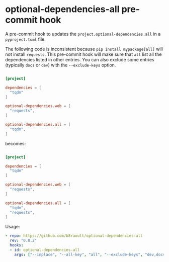 # optional-dependencies-all pre-commit hook

A pre-commit hook to updates the `project.optional-dependencies.all` in a `pyproject.toml` file.

The following code is inconsistent because `pip install mypackage[all]` will not install `requests`.
This pre-commit hook will make sure that `all` list all the dependencies listed in other entries.
You can also exclude some entries (typically `docs` or `dev`) with the `--exclude-keys` option.

```toml

[project]

dependencies = [
  "tqdm"
]

optional-dependencies.web = [
  "requests",
]

optional-dependencies.all = [
  "tqdm",
]
```

becomes:

```toml

[project]

dependencies = [
  "tqdm"
]

optional-dependencies.web = [
  "requests",
]

optional-dependencies.all = [
  "tqdm",
  "requests",
]
```

Usage:

```yaml
- repo: https://github.com/b8raoult/optional-dependencies-all
  rev: "0.0.2"
  hooks:
  - id: optional-dependencies-all
    args: ["--inplace", "--all-key", "all", "--exclude-keys", "dev,docs"]
```
